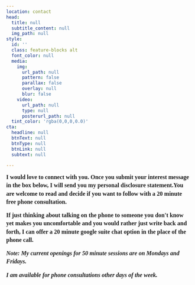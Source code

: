 ```yaml
---
location: contact
head:
  title: null
  subtitle_content: null
  img_path: null
style:
  id: ''
  class: feature-blocks alt
  font_color: null
  media:
    img:
      url_path: null
      pattern: false
      parallax: false
      overlay: null
      blur: false
    video:
      url_path: null
      type: null
      posterurl_path: null
  tint_color: 'rgba(0,0,0,0.0)'
cta:
  headline: null
  btnText: null
  btnType: null
  btnLink: null
  subtext: null

---
```

<div class="d-flex align-items-center justify-content-around row">
<div class="col-sm-10 col-md-8 col-lg-6">
<p dir="ltr" style="line-height: 1.38; margin-top: 0pt; margin-bottom: 0pt;"><strong><span style="font-size: 12pt;"><span style="font-family: Verdana; background-color: transparent; font-variant-numeric: normal; font-variant-east-asian: normal; vertical-align: baseline; white-space: pre-wrap;">I would love to connect with you. Once you submit your interest message in the box below, I will send you my personal disclosure statement.You are welcome to read and decide if you want to follow with a 20 minute free phone consultation. </span></span></strong></p>
<p dir="ltr" style="line-height: 1.38; margin-top: 11pt; margin-bottom: 11pt;"><strong><span style="font-size: 12pt;"><span style="font-family: Verdana; background-color: transparent; font-variant-numeric: normal; font-variant-east-asian: normal; vertical-align: baseline; white-space: pre-wrap;">If just thinking about talking on the phone to someone you don't know yet makes you uncomfortable and you would rather just write back and forth, I can offer a 20 minute google suite chat option in the place of the phone call. </span></span></strong></p>
<p dir="ltr" style="line-height: 1.38; margin-top: 11pt; margin-bottom: 11pt;"><em><span style="font-size: 12pt;"><span style="font-family: Verdana; background-color: transparent; font-variant-numeric: normal; font-variant-east-asian: normal; vertical-align: baseline; white-space: pre-wrap;"><strong>Note: My current openings for 50 minute sessions are on Mondays and Fridays. </strong></span></span></em></p>
<p dir="ltr" style="line-height: 1.38; margin-top: 11pt; margin-bottom: 11pt;"><em><span style="font-size: 12pt;"><span style="font-family: Verdana; background-color: transparent; font-variant-numeric: normal; font-variant-east-asian: normal; vertical-align: baseline; white-space: pre-wrap;"><strong>I am available for phone consultations other days of the week. </strong></span></span></em></p>
<p>&nbsp;</p>
</div>
</div>
